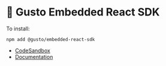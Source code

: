 # 🦎 Gusto Embedded React SDK

To install:

```
npm add @gusto/embedded-react-sdk
```

- [CodeSandbox](https://codesandbox.io/p/sandbox/gusto-embedded-sdk-demo-employeelist-nzpslw)
- [Documentation](https://docs.gusto.com/embedded-payroll/docs/what-is-the-gep-react-sdk)